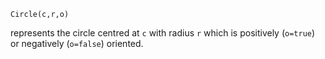 ```
Circle(c,r,o)
```

represents the circle centred at `c` with radius `r` which is positively (`o=true`) or negatively (`o=false`) oriented.
